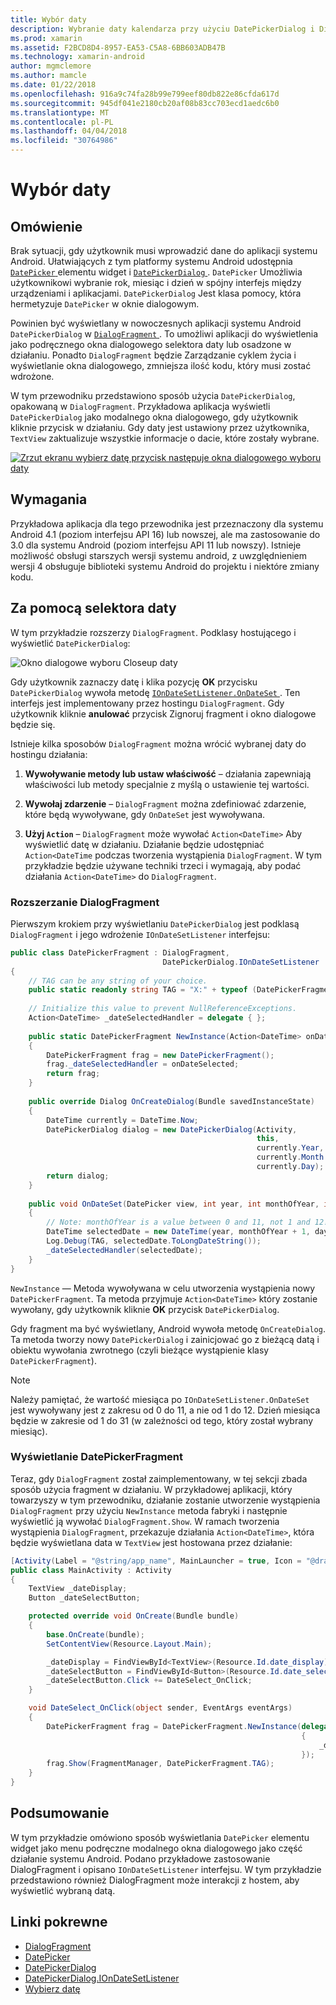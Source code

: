 ```yaml
---
title: Wybór daty
description: Wybranie daty kalendarza przy użyciu DatePickerDialog i DialogFragment
ms.prod: xamarin
ms.assetid: F2BCD8D4-8957-EA53-C5A8-6BB603ADB47B
ms.technology: xamarin-android
author: mgmclemore
ms.author: mamcle
ms.date: 01/22/2018
ms.openlocfilehash: 916a9c74fa28b99e799eef80db822e86cfda617d
ms.sourcegitcommit: 945df041e2180cb20af08b83cc703ecd1aedc6b0
ms.translationtype: MT
ms.contentlocale: pl-PL
ms.lasthandoff: 04/04/2018
ms.locfileid: "30764986"
---
```

# <a name="date-picker"></a>Wybór daty

## <a name="overview"></a>Omówienie

Brak sytuacji, gdy użytkownik musi wprowadzić dane do aplikacji systemu Android. Ułatwiających z tym platformy systemu Android udostępnia [ `DatePicker` ](https://developer.xamarin.com/api/type/Android.Widget.DatePicker/) elementu widget i [ `DatePickerDialog` ](https://developer.xamarin.com/api/type/Android.App.DatePickerDialog/) . `DatePicker` Umożliwia użytkownikowi wybranie rok, miesiąc i dzień w spójny interfejs między urządzeniami i aplikacjami. `DatePickerDialog` Jest klasa pomocy, która hermetyzuje `DatePicker` w oknie dialogowym.

Powinien być wyświetlany w nowoczesnych aplikacji systemu Android `DatePickerDialog` w [ `DialogFragment` ](https://developer.xamarin.com/api/type/Android.App.DialogFragment/). To umożliwi aplikacji do wyświetlenia jako podręcznego okna dialogowego selektora daty lub osadzone w działaniu. Ponadto `DialogFragment` będzie Zarządzanie cyklem życia i wyświetlanie okna dialogowego, zmniejsza ilość kodu, który musi zostać wdrożone.

W tym przewodniku przedstawiono sposób użycia `DatePickerDialog`, opakowaną w `DialogFragment`. Przykładowa aplikacja wyświetli `DatePickerDialog` jako modalnego okna dialogowego, gdy użytkownik kliknie przycisk w działaniu. Gdy daty jest ustawiony przez użytkownika, `TextView` zaktualizuje wszystkie informacje o dacie, które zostały wybrane.

[![Zrzut ekranu wybierz datę przycisk następuje okna dialogowego wyboru daty](date-picker-images/image-01-sml.png)](date-picker-images/image-01.png#lightbox)

## <a name="requirements"></a>Wymagania

Przykładowa aplikacja dla tego przewodnika jest przeznaczony dla systemu Android 4.1 (poziom interfejsu API
16) lub nowszej, ale ma zastosowanie do 3.0 dla systemu Android (poziom interfejsu API 11 lub nowszy). Istnieje możliwość obsługi starszych wersji systemu android, z uwzględnieniem wersji 4 obsługuje biblioteki systemu Android do projektu i niektóre zmiany kodu.

## <a name="using-the-datepicker"></a>Za pomocą selektora daty

W tym przykładzie rozszerzy `DialogFragment`. Podklasy hostującego i wyświetlić `DatePickerDialog`:

![Okno dialogowe wyboru Closeup daty](date-picker-images/image-02.png)

Gdy użytkownik zaznaczy datę i klika pozycję **OK** przycisku `DatePickerDialog` wywoła metodę [ `IOnDateSetListener.OnDateSet` ](https://developer.xamarin.com/api/member/Android.App.DatePickerDialog+IOnDateSetListener.OnDateSet/p/Android.Widget.DatePicker/System.Int32/System.Int32/System.Int32/).
Ten interfejs jest implementowany przez hostingu `DialogFragment`. Gdy użytkownik kliknie **anulować** przycisk Zignoruj fragment i okno dialogowe będzie się.

Istnieje kilka sposobów `DialogFragment` można wrócić wybranej daty do hostingu działania:

1. **Wywoływanie metody lub ustaw właściwość** &ndash; działania zapewniają właściwości lub metody specjalnie z myślą o ustawienie tej wartości.

2. **Wywołaj zdarzenie** &ndash; `DialogFragment` można zdefiniować zdarzenie, które będą wywoływane, gdy `OnDateSet` jest wywoływana.

3. **Użyj `Action`**  &ndash; `DialogFragment` może wywołać `Action<DateTime>` Aby wyświetlić datę w działaniu. Działanie będzie udostępniać `Action<DateTime` podczas tworzenia wystąpienia `DialogFragment`. W tym przykładzie będzie używane techniki trzeci i wymagają, aby podać działania `Action<DateTime>` do `DialogFragment`.



### <a name="extending-dialogfragment"></a>Rozszerzanie DialogFragment

Pierwszym krokiem przy wyświetlaniu `DatePickerDialog` jest podklasą `DialogFragment` i jego wdrożenie `IOnDateSetListener` interfejsu:

```csharp
public class DatePickerFragment : DialogFragment, 
                                  DatePickerDialog.IOnDateSetListener
{
    // TAG can be any string of your choice.
    public static readonly string TAG = "X:" + typeof (DatePickerFragment).Name.ToUpper();
    
    // Initialize this value to prevent NullReferenceExceptions.
    Action<DateTime> _dateSelectedHandler = delegate { };
    
    public static DatePickerFragment NewInstance(Action<DateTime> onDateSelected)
    {
        DatePickerFragment frag = new DatePickerFragment();
        frag._dateSelectedHandler = onDateSelected;
        return frag;
    }
    
    public override Dialog OnCreateDialog(Bundle savedInstanceState)
    {
        DateTime currently = DateTime.Now;
        DatePickerDialog dialog = new DatePickerDialog(Activity, 
                                                       this, 
                                                       currently.Year, 
                                                       currently.Month - 1,
                                                       currently.Day);
        return dialog;
    }
    
    public void OnDateSet(DatePicker view, int year, int monthOfYear, int dayOfMonth)
    {
        // Note: monthOfYear is a value between 0 and 11, not 1 and 12!
        DateTime selectedDate = new DateTime(year, monthOfYear + 1, dayOfMonth);
        Log.Debug(TAG, selectedDate.ToLongDateString());
        _dateSelectedHandler(selectedDate);
    }
}
```

`NewInstance` — Metoda wywoływana w celu utworzenia wystąpienia nowy `DatePickerFragment`. Ta metoda przyjmuje `Action<DateTime>` który zostanie wywołany, gdy użytkownik kliknie **OK** przycisk `DatePickerDialog`.

Gdy fragment ma być wyświetlany, Android wywoła metodę `OnCreateDialog`. Ta metoda tworzy nowy `DatePickerDialog` i zainicjować go z bieżącą datą i obiektu wywołania zwrotnego (czyli bieżące wystąpienie klasy `DatePickerFragment`).


> [!NOTE]
> Należy pamiętać, że wartość miesiąca po `IOnDateSetListener.OnDateSet` jest wywoływany jest z zakresu od 0 do 11, a nie od 1 do 12. Dzień miesiąca będzie w zakresie od 1 do 31 (w zależności od tego, który został wybrany miesiąc).



### <a name="showing-the-datepickerfragment"></a>Wyświetlanie DatePickerFragment

Teraz, gdy `DialogFragment` został zaimplementowany, w tej sekcji zbada sposób użycia fragment w działaniu. W przykładowej aplikacji, który towarzyszy w tym przewodniku, działanie zostanie utworzenie wystąpienia `DialogFragment` przy użyciu `NewInstance` metoda fabryki i następnie wyświetlić ją wywołać `DialogFragment.Show`. W ramach tworzenia wystąpienia `DialogFragment`, przekazuje działania `Action<DateTime>`, która będzie wyświetlana data w `TextView` jest hostowana przez działanie:

```csharp
[Activity(Label = "@string/app_name", MainLauncher = true, Icon = "@drawable/icon")]
public class MainActivity : Activity
{
    TextView _dateDisplay;
    Button _dateSelectButton;

    protected override void OnCreate(Bundle bundle)
    {
        base.OnCreate(bundle);
        SetContentView(Resource.Layout.Main);

        _dateDisplay = FindViewById<TextView>(Resource.Id.date_display);
        _dateSelectButton = FindViewById<Button>(Resource.Id.date_select_button);
        _dateSelectButton.Click += DateSelect_OnClick;
    }

    void DateSelect_OnClick(object sender, EventArgs eventArgs)
    {
        DatePickerFragment frag = DatePickerFragment.NewInstance(delegate(DateTime time)
                                                                 {
                                                                     _dateDisplay.Text = time.ToLongDateString();
                                                                 });
        frag.Show(FragmentManager, DatePickerFragment.TAG);
    }
}
```


## <a name="summary"></a>Podsumowanie

W tym przykładzie omówiono sposób wyświetlania `DatePicker` elementu widget jako menu podręczne modalnego okna dialogowego jako część działanie systemu Android. Podano przykładowe zastosowanie DialogFragment i opisano `IOnDateSetListener` interfejsu. W tym przykładzie przedstawiono również DialogFragment może interakcji z hostem, aby wyświetlić wybraną datą.


## <a name="related-links"></a>Linki pokrewne

- [DialogFragment](https://developer.xamarin.com/api/type/Android.App.DialogFragment/)
- [DatePicker](https://developer.xamarin.com/api/type/Android.Widget.DatePicker/)
- [DatePickerDialog](https://developer.xamarin.com/api/type/Android.App.DatePickerDialog/)
- [DatePickerDialog.IOnDateSetListener](https://developer.xamarin.com/api/type/Android.App.DatePickerDialog+IOnDateSetListener/)
- [Wybierz datę](https://github.com/xamarinhttps://developer.xamarin.com/recipes/tree/master/android/controls/datepicker/select_a_date)
